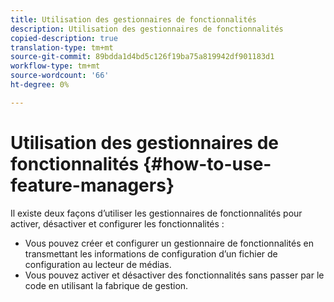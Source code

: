 ```yaml
---
title: Utilisation des gestionnaires de fonctionnalités
description: Utilisation des gestionnaires de fonctionnalités
copied-description: true
translation-type: tm+mt
source-git-commit: 89bdda1d4bd5c126f19ba75a819942df901183d1
workflow-type: tm+mt
source-wordcount: '66'
ht-degree: 0%

---
```



# Utilisation des gestionnaires de fonctionnalités {#how-to-use-feature-managers}

Il existe deux façons d’utiliser les gestionnaires de fonctionnalités pour activer, désactiver et configurer les fonctionnalités :

* Vous pouvez créer et configurer un gestionnaire de fonctionnalités en transmettant les informations de configuration d’un fichier de configuration au lecteur de médias.
* Vous pouvez activer et désactiver des fonctionnalités sans passer par le code en utilisant la fabrique de gestion.

